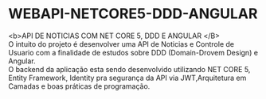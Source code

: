 # WEBAPI-NETCORE5-DDD-ANGULAR
&lt;b>API DE NOTICIAS COM NET CORE 5, DDD E ANGULAR &lt;/B> <BR/>
O intuito do projeto é desenvolver uma API de Noticias e Controle de Usuario com a finalidade de estudos sobre DDD (Domain-Drovem Design) e Angular. <br />
O backend da aplicação esta sendo desenvolvido utilizando NET CORE 5, Entity Framework, Identity pra segurança da API via JWT,Arquitetura em Camadas e boas práticas de programação.
